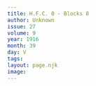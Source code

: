 ```yaml
---
title: H.F.C. 0 - Blocks 8
author: Unknown
issue: 27
volume: 9
year: 1916
month: 39
day: V
tags:
layout: page.njk
image:
---
```

